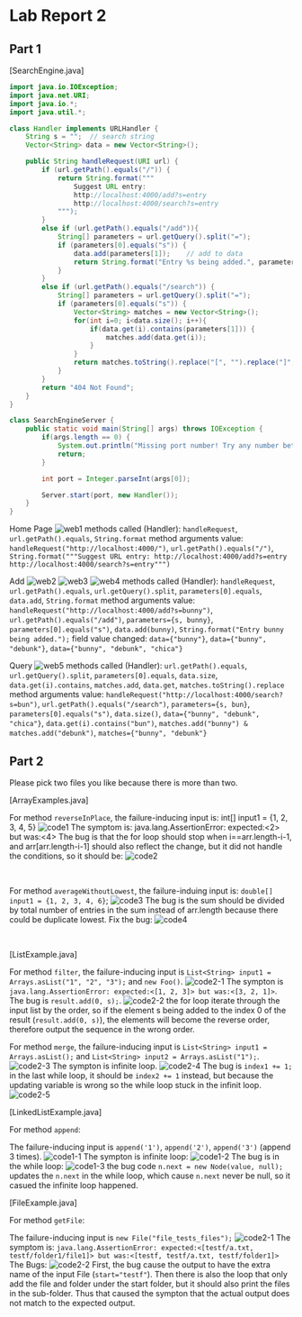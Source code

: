 
# Lab Report 2

## Part 1

[SearchEngine.java]

```java
import java.io.IOException;
import java.net.URI;
import java.io.*;
import java.util.*;

class Handler implements URLHandler {
    String s = "";  // search string
    Vector<String> data = new Vector<String>();

    public String handleRequest(URI url) {
        if (url.getPath().equals("/")) {
            return String.format("""
                Suggest URL entry:
                http://localhost:4000/add?s=entry
                http://localhost:4000/search?s=entry
            """);
        }
        else if (url.getPath().equals("/add")){
            String[] parameters = url.getQuery().split("=");
            if (parameters[0].equals("s")) {
                data.add(parameters[1]);    // add to data
                return String.format("Entry %s being added.", parameters[1]);
            }
        }
        else if (url.getPath().equals("/search")) {
            String[] parameters = url.getQuery().split("=");
            if (parameters[0].equals("s")) {
                Vector<String> matches = new Vector<String>();
                for(int i=0; i<data.size(); i++){
                    if(data.get(i).contains(parameters[1])) {
                        matches.add(data.get(i));
                    }
                }
                return matches.toString().replace("[", "").replace("]", "");
            }
        }
        return "404 Not Found";
    }
}

class SearchEngineServer {
    public static void main(String[] args) throws IOException {
        if(args.length == 0) {
            System.out.println("Missing port number! Try any number between 1024 to 49151");
            return;
        }

        int port = Integer.parseInt(args[0]);

        Server.start(port, new Handler());
    }
}
```

Home Page
![web1](web1.png)
methods called (Handler): `handleRequest`, `url.getPath().equals`, `String.format`
method arguments value: `handleRequest("http://localhost:4000/")`, `url.getPath().equals("/")`, `String.format("""Suggest URL entry: http://localhost:4000/add?s=entry http://localhost:4000/search?s=entry""")`

Add
![web2](web2.png)
![web3](web3.png)
![web4](web4.png)
methods called (Handler): `handleRequest`, `url.getPath().equals`, `url.getQuery().split`, `parameters[0].equals`, `data.add`, `String.format`
method arguments value: `handleRequest("http://localhost:4000/add?s=bunny")`, `url.getPath().equals("/add")`, `parameters={s, bunny}`, `parameters[0].equals("s")`, `data.add(bunny)`, `String.format("Entry bunny being added.");`
field value changed: `data={"bunny"}`, `data={"bunny", "debunk"}`, `data={"bunny", "debunk", "chica"}`

Query
![web5](web5.png)
methods called (Handler): `url.getPath().equals`, `url.getQuery().split`, `parameters[0].equals`, `data.size`, `data.get(i).contains`, `matches.add`, `data.get`, `matches.toString().replace`
method arguments value: `handleRequest("http://localhost:4000/search?s=bun")`, `url.getPath().equals("/search")`, `parameters={s, bun}`, `parameters[0].equals("s")`, `data.size()`, `data={"bunny", "debunk", "chica"}`, `data.get(i).contains("bun")`, `matches.add("bunny") & matches.add("debunk")`, `matches={"bunny", "debunk"}`

## Part 2

Please pick two files you like because there is more than two.

[ArrayExamples.java]

For method `reverseInPlace`, the failure-inducing input is: int[] input1 = {1, 2, 3, 4, 5}
![code1](code1.png)
The symptom is: java.lang.AssertionError: expected:<2> but was:<4>
The bug is that the for loop should stop when i==arr.length-i-1, and arr[arr.length-i-1] should also reflect the change, but it did not handle the conditions, so it should be:
![code2](code2.png)

<br />

For method `averageWithoutLowest`, the failure-induing input is: `double[] input1 = {1, 2, 3, 4, 6}`;
![code3](code3.png)
The bug is the sum should be divided by total number of entries in the sum instead of arr.length because there could be duplicate lowest.
Fix the bug:
![code4](code4.png)

<br />


[ListExample.java]

For method `filter`, the failure-inducing input is `List<String> input1 = Arrays.asList("1", "2", "3");` and `new Foo()`.
![code2-1](code2-1.png)
The sympton is `java.lang.AssertionError: expected:<[1, 2, 3]> but was:<[3, 2, 1]>`.
The bug is `result.add(0, s);`.
![code2-2](code2-2.png)
the for loop iterate through the input list by the order, so if the element s being added to the index 0 of the result (`result.add(0, s)`), the elements will become the reverse order, therefore output the sequence in the wrong order.

For method `merge`, the failure-inducing input is `List<String> input1 = Arrays.asList();` and `List<String> input2 = Arrays.asList("1");`.
![code2-3](code2-3.png)
The sympton is infinite loop.
![code2-4](code2-4.png)
The bug is `index1 += 1;` in the last while loop, it should be `index2 += 1` instead, but because the updating variable is wrong so the while loop stuck in the infinit loop.
![code2-5](code2-5.png)


[LinkedListExample.java]

For method `append`:

The failure-inducing input is `append('1')`, `append('2')`, `append('3')` (append 3 times). 
![code1-1](code3-1.png)
The sympton is infinite loop:
![code1-2](code3-2.png)
The bug is in the while loop:
![code1-3](code3-3.png)
the bug code `n.next = new Node(value, null);` updates the `n.next` in the while loop, which cause `n.next` never be null, so it casued the infinite loop happened.

[FileExample.java]

For method `getFile`:

The failure-inducing input is `new File("file_tests_files");`
![code2-1](code4-1.png)
The symptom is: `java.lang.AssertionError: expected:<[testf/a.txt, testf/folder1/file1]> but was:<[testf, testf/a.txt, testf/folder1]>`
The Bugs:
![code2-2](code4-2.png)
First, the bug cause the output to have the extra name of the input File (`start="testf"`).
Then there is also the loop that only add the file and folder under the start folder, but it should also print the files in the sub-folder.
Thus that caused the sympton that the actual output does not match to the expected output.
